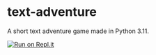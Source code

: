 # text-adventure
A short text adventure game made in Python 3.11.

[![Run on Repl.it](https://replit.com/badge/github/NetTerminalGene/text-adventure)](https://replit.com/@BrianFlannory/text-adventure)
